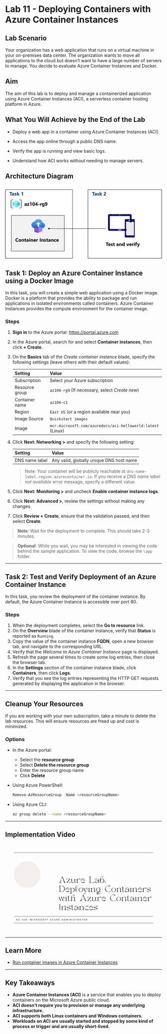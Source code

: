 # Lab 11 - Deploying Containers with Azure Container Instances

## Lab Scenario

Your organization has a web application that runs on a virtual machine in your on-premises data center. The organization wants to move all applications to the cloud but doesn’t want to have a large number of servers to manage. You decide to evaluate Azure Container Instances and Docker.

## Aim

The aim of this lab is to deploy and manage a containerized application using Azure Container Instances (ACI), a serverless container hosting platform in Azure.


## What You Will Achieve by the End of the Lab

- Deploy a web app in a container using Azure Container Instances (ACI).

- Access the app online through a public DNS name.

- Verify the app is running and view basic logs.

- Understand how ACI works without needing to manage servers.


## Architecture Diagram

![Lab 11 - Architecture diagram](./Lab%2011%20Architecture%20Diagram.png)
---

## Task 1: Deploy an Azure Container Instance using a Docker Image

In this task, you will create a simple web application using a Docker image. Docker is a platform that provides the ability to package and run applications in isolated environments called containers. Azure Container Instances provides the compute environment for the container image.

### Steps

1. **Sign in** to the Azure portal: https://portal.azure.com
2. In the Azure portal, search for and select **Container instances**, then click **+ Create**.
3. On the **Basics** tab of the *Create container instance* blade, specify the following settings (leave others with their default values):

   | Setting         | Value                                                  |
   |-----------------|--------------------------------------------------------|
   | Subscription    | Select your Azure subscription                         |
   | Resource group  | `az104-rg9` (If necessary, select *Create new*)        |
   | Container name  | `az104-c1`                                             |
   | Region          | `East US` (or a region available near you)             |
   | Image Source    | `Quickstart images`                                    |
   | Image           | `mcr.microsoft.com/azuredocs/aci-helloworld:latest` (Linux) |

4. Click **Next: Networking >** and specify the following setting:

   | Setting         | Value                                     |
   |-----------------|-------------------------------------------|
   | DNS name label  | Any valid, globally unique DNS host name  |

   > Note: Your container will be publicly reachable at `dns-name-label.region.azurecontainer.io`. If you receive a *DNS name label not available* error message, specify a different value.

5. Click **Next: Monitoring >** and uncheck **Enable container instance logs**.
6. Click **Next: Advanced >**, review the settings without making any changes.
7. Click **Review + Create**, ensure that the validation passed, and then select **Create**.

> **Note**: Wait for the deployment to complete. This should take 2-3 minutes.

> **Optional**: While you wait, you may be interested in viewing the code behind the sample application. To view the code, browse the `\app` folder.

---

## Task 2: Test and Verify Deployment of an Azure Container Instance

In this task, you review the deployment of the container instance. By default, the Azure Container Instance is accessible over port 80.

### Steps

1. When the deployment completes, select the **Go to resource** link.
2. On the **Overview** blade of the container instance, verify that **Status** is reported as `Running`.
3. Copy the value of the container instance **FQDN**, open a new browser tab, and navigate to the corresponding URL.
4. Verify that the *Welcome to Azure Container Instance* page is displayed.
5. Refresh the page several times to create some log entries, then close the browser tab.
6. In the **Settings** section of the container instance blade, click **Containers**, then click **Logs**.
7. Verify that you see the log entries representing the HTTP GET requests generated by displaying the application in the browser.

---

## Cleanup Your Resources

If you are working with your own subscription, take a minute to delete the lab resources. This will ensure resources are freed up and cost is minimized.

### Options

- In the Azure portal:
  - Select the **resource group**
  - Select **Delete the resource group**
  - Enter the resource group name
  - Click **Delete**

- Using Azure PowerShell:

  ```powershell
  Remove-AzResourceGroup -Name <resourceGroupName>
  ```

- Using Azure CLI:

  ```bash
  az group delete --name <resourceGroupName>
  ```

---

## Implementation Video


[![Watch the video](./Deploying%20Containers%20with%20Azure%20Container%20Instances%20-%20Thumbnail.png)](https://youtu.be/jzlS9zP7AlA)

---

## Learn More

- [Run container images in Azure Container Instances](https://learn.microsoft.com/training/modules/create-run-container-images-azure-container-instances/)

---

## Key Takeaways

- **Azure Container Instances (ACI)** is a service that enables you to deploy containers on the Microsoft Azure public cloud.
- **ACI doesn’t require you to provision or manage any underlying infrastructure.**
- **ACI supports both Linux containers and Windows containers.**
- **Workloads on ACI are usually started and stopped by some kind of process or trigger and are usually short-lived.**
